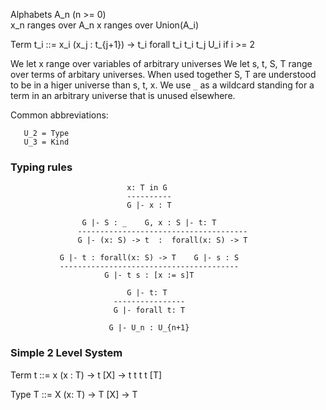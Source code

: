 Alphabets
  A_n   (n >= 0)   
  x_n ranges over A_n
  x ranges over Union(A_i)

Term  t_i  ::=  x_i
                (x_j : t_{j+1}) -> t_i
                forall t_i
                t_i t_j
                U_i            if i >= 2

We let x range over variables of arbitrary universes
We let s, t, S, T range over terms of arbitary universes.
When used together S, T are understood to be in a higer universe than s, t, x.
We use `_` as a wildcard standing for a term in an arbitrary universe that is unused elsewhere.

Common abbreviations:

       U_2 = Type
       U_3 = Kind

### Typing rules


                              x: T in G
                              ----------
                              G |- x : T

                    G |- S : _    G, x : S |- t: T
                   --------------------------------------
                   G |- (x: S) -> t  :  forall(x: S) -> T

               G |- t : forall(x: S) -> T    G |- s : S
               ----------------------------------------
                         G |- t s : [x := s]T

                              G |- t: T
                           ----------------
                           G |- forall t: T

                          G |- U_n : U_{n+1}


### Simple 2 Level System

Term  t    ::=  x
                (x : T) -> t
                [X] -> t
                t t
                t [T]
                
Type T     ::=  X
                (x: T) -> T
                [X] -> T
